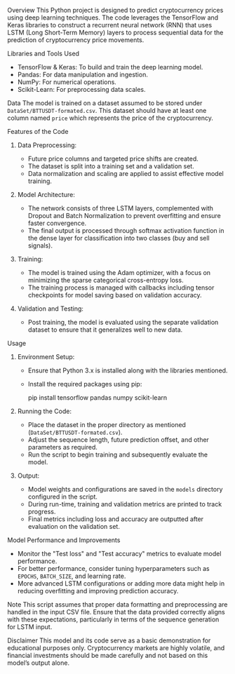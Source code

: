 Overview
This Python project is designed to predict cryptocurrency prices using deep learning techniques. The code leverages the TensorFlow and Keras libraries to construct a recurrent neural network (RNN) that uses LSTM (Long Short-Term Memory) layers to process sequential data for the prediction of cryptocurrency price movements.

Libraries and Tools Used
- TensorFlow & Keras: To build and train the deep learning model.
- Pandas: For data manipulation and ingestion.
- NumPy: For numerical operations.
- Scikit-Learn: For preprocessing data scales.

Data
The model is trained on a dataset assumed to be stored under `DataSet/BTTUSDT-formated.csv`. This dataset should have at least one column named `price` which represents the price of the cryptocurrency.

Features of the Code
1. Data Preprocessing:
   - Future price columns and targeted price shifts are created.
   - The dataset is split into a training set and a validation set.
   - Data normalization and scaling are applied to assist effective model training.

2. Model Architecture:
   - The network consists of three LSTM layers, complemented with Dropout and Batch Normalization to prevent overfitting and ensure faster convergence.
   - The final output is processed through softmax activation function in the dense layer for classification into two classes (buy and sell signals).

3. Training:
   - The model is trained using the Adam optimizer, with a focus on minimizing the sparse categorical cross-entropy loss.
   - The training process is managed with callbacks including tensor checkpoints for model saving based on validation accuracy.

4. Validation and Testing:
   - Post training, the model is evaluated using the separate validation dataset to ensure that it generalizes well to new data.

Usage

1. Environment Setup:
   - Ensure that Python 3.x is installed along with the libraries mentioned.
   - Install the required packages using pip:

     
     pip install tensorflow pandas numpy scikit-learn
     

2. Running the Code:
   - Place the dataset in the proper directory as mentioned (`DataSet/BTTUSDT-formated.csv`).
   - Adjust the sequence length, future prediction offset, and other parameters as required.
   - Run the script to begin training and subsequently evaluate the model.

3. Output:
   - Model weights and configurations are saved in the `models` directory configured in the script.
   - During run-time, training and validation metrics are printed to track progress.
   - Final metrics including loss and accuracy are outputted after evaluation on the validation set.

Model Performance and Improvements
- Monitor the "Test loss" and "Test accuracy" metrics to evaluate model performance.
- For better performance, consider tuning hyperparameters such as `EPOCHS`, `BATCH_SIZE`, and learning rate.
- More advanced LSTM configurations or adding more data might help in reducing overfitting and improving prediction accuracy.

Note
This script assumes that proper data formatting and preprocessing are handled in the input CSV file. Ensure that the data provided correctly aligns with these expectations, particularly in terms of the sequence generation for LSTM input.

Disclaimer
This model and its code serve as a basic demonstration for educational purposes only. Cryptocurrency markets are highly volatile, and financial investments should be made carefully and not based on this model’s output alone.
